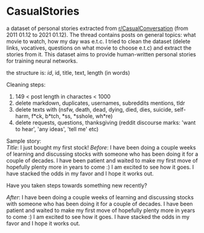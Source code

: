 # CasualStories
a dataset of personal stories extracted from [r/CasualConversation](https://www.reddit.com/r/CasualConversation/) (from 2011 01.12 to 2021 01.12).
The thread contains posts on general topics: what movie to watch, how my day was e.t.c. I tried to clean the dataset (delete links, vocatives, questions on what movie to choose e.t.c) and extract the stories from it.
This dataset aims to provide human-written personal stories for training neural networks.

the structure is: _id_, id, title, text, length (in words)

Cleaning steps:
1) 149 < post length in charactes < 1000
2) delete markdown, duplicates, usernames, subreddits mentions, tldr
3) delete texts with (nsfw, death, dead, dying, died, dies, suicide, self-harm, f\*ck, b\*tch, \*ss, \*sshole, wh\*re)
4) delete requests, questions, thanksgiving (reddit discourse marks: 'want to hear', 'any ideas', 'tell me' etc)

Sample story:<br>
_Title_: I just bought my first stock!
_Before_: I have been doing a couple weeks of learning and discussing stocks with someone who has been doing it for a couple of decades. I have been patient and waited to make my first move of hopefully plenty more in years to come :) I am excited to see how it goes. I have stacked the odds in my favor and I hope it works out. 

Have you taken steps towards something new recently?

_After_: I have been doing a couple weeks of learning and discussing stocks with someone who has been doing it for a couple of decades. I have been patient and waited to make my first move of hopefully plenty more in years to come :) I am excited to see how it goes. I have stacked the odds in my favor and I hope it works out.



